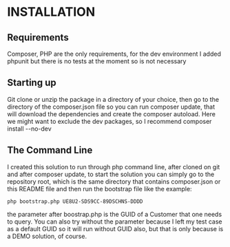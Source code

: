 # INSTALLATION

## Requirements

Composer, PHP are the only requirements, for the dev environment I added phpunit but there is no tests at the moment so is not necessary

## Starting up

Git clone or unzip the package in a directory of your choice, then go to the directory of the composer.json file so you can run composer update, that will download the dependencies and create the composer autoload. Here we might want to exclude the dev packages, so I recommend composer install --no-dev

## The Command Line

I created this solution to run through php command line, after cloned on git and after composer update, to start the solution you can simply go to
the repository root, which is the same directory that contains composer.json or this README file and then run the bootstrap file like the example:

    php bootstrap.php UE8U2-SDS9CC-89DSCHNS-DDDD

the parameter after boostrap.php is the GUID of a Customer that one needs to query. You can also try without the parameter because I left my test case
as a default GUID so it will run without GUID also, but that is only because is a DEMO solution, of course.


